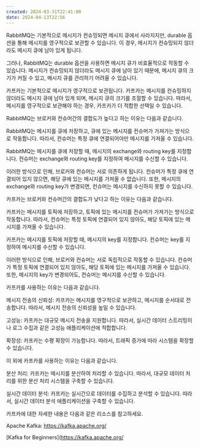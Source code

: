 ```yaml
---
created: 2024-03-31T22:41:00
date: 2024-04-13T22:56
---
```

RabbitMQ는 기본적으로 메시지가 컨슈밍되면 메시지 큐에서 사라지지만, durable 옵션을 통해 메시지를 영구적으로 보관할 수 있습니다. 이 경우, 메시지가 컨슈밍되지 않더라도 메시지 큐에 남아 있게 됩니다.

그러나, RabbitMQ는 durable 옵션을 사용하면 메시지 큐가 비효율적으로 작동할 수 있습니다. 메시지가 컨슈밍되지 않더라도 메시지 큐에 남아 있기 때문에, 메시지 큐의 크기가 커질 수 있고, 메시지 큐를 관리하기 어려울 수 있습니다.

카프카는 기본적으로 메시지가 영구적으로 보관됩니다. 카프카는 메시지를 컨슈밍하지 않더라도 메시지 큐에 남아 있게 되며, 메시지 큐의 크기를 조절할 수 있습니다. 따라서, 메시지를 영구적으로 보관해야 하는 경우, 카프카가 더 적합한 선택일 수 있습니다.

RabbitMQ는 브로커와 컨슈머간의 결합도가 높다고 하는 이유는 다음과 같습니다.

RabbitMQ는 메시지를 큐에 저장하고, 큐에 있는 메시지를 컨슈머가 가져가는 방식으로 작동합니다. 따라서, 컨슈머는 특정 큐에 연결되어야만 메시지를 가져올 수 있습니다.

RabbitMQ는 메시지를 큐에 저장할 때, 메시지의 exchange와 routing key를 지정합니다. 컨슈머는 exchange와 routing key를 지정하여 메시지를 수신할 수 있습니다.

이러한 방식으로 인해, 브로커와 컨슈머는 서로 의존하게 됩니다. 컨슈머가 특정 큐에 연결되어 있지 않으면, 해당 큐에 있는 메시지를 가져올 수 없습니다. 또한, 메시지의 exchange와 routing key가 변경되면, 컨슈머는 메시지를 수신하지 못할 수 있습니다.

카프카는 브로커와 컨슈머간의 결합도가 낮다고 하는 이유는 다음과 같습니다.

카프카는 메시지를 토픽에 저장하고, 토픽에 있는 메시지를 컨슈머가 가져가는 방식으로 작동합니다. 따라서, 컨슈머는 특정 토픽에 연결되어 있지 않아도, 해당 토픽에 있는 메시지를 가져올 수 있습니다.

카프카는 메시지를 토픽에 저장할 때, 메시지의 key를 지정합니다. 컨슈머는 key를 지정하여 메시지를 수신할 수 있습니다.

이러한 방식으로 인해, 브로커와 컨슈머는 서로 독립적으로 작동할 수 있습니다. 컨슈머가 특정 토픽에 연결되어 있지 않아도, 해당 토픽에 있는 메시지를 가져올 수 있습니다. 또한, 메시지의 key가 변경되어도, 컨슈머는 메시지를 수신할 수 있습니다.

카프카를 사용하는 이유는 다음과 같습니다.

메시지 전송의 신뢰성: 카프카는 메시지를 영구적으로 보관하고, 메시지를 순서대로 전송합니다. 따라서, 메시지 전송의 신뢰성을 높일 수 있습니다.

고성능: 카프카는 대규모 메시지 전송을 지원합니다. 따라서, 실시간 데이터 스트리밍이나 로그 수집과 같은 고성능 애플리케이션에 적합합니다.

확장성: 카프카는 수평 확장이 가능합니다. 따라서, 트래픽 증가에 따라 시스템을 확장할 수 있습니다.

이 외에 카프카를 사용하는 이유는 다음과 같습니다.

분산 처리: 카프카는 메시지를 분산하여 처리할 수 있습니다. 따라서, 대규모 데이터 처리를 위한 분산 처리 시스템을 구축할 수 있습니다.

실시간 데이터 분석: 카프카는 실시간으로 데이터를 수집하고 분석할 수 있습니다. 따라서, 실시간 데이터 분석 애플리케이션을 구축할 수 있습니다.

카프카에 대한 자세한 내용은 다음과 같은 리소스를 참고하세요.

Apache Kafka: https://kafka.apache.org/

[Kafka for Beginners](https://kafka.apache.org/